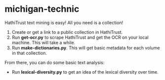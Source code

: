 # michigan-technic
HathiTrust text mining is easy! All you need is a collection! 

  1. Create or get a link to a public collection in HathiTrust.
  2. Run **get-ocr.py** to scrape HathiTrust and get the OCR on your local machine. This will take a while.
  3. Run **make-dictionaries.py**. This will get basic metadata for each volume in that collection.

From there, you can do some basic text analysis:

  * Run **lexical-diversity.py** to get an idea of the lexical diversity over time.
